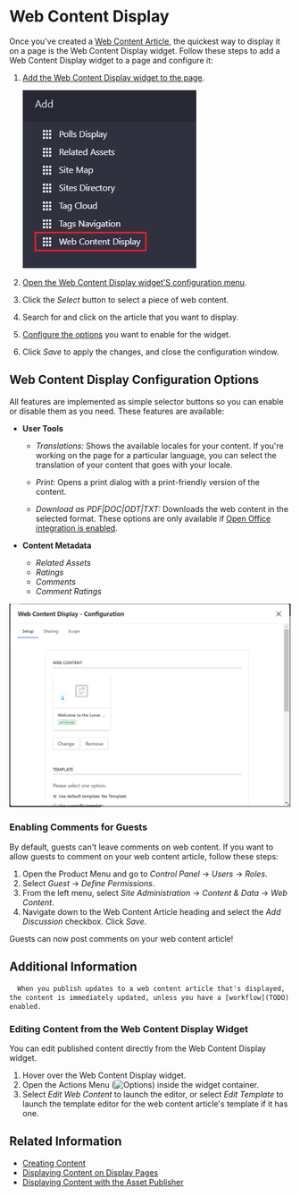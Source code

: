# Web Content Display

Once you've created a [Web Content Article](TODO), the quickest way to display it on a page is the Web Content Display widget. Follow these steps to add a Web Content Display widget to a page and configure it:

1. [Add the Web Content Display widget to the page](TODO:adding-widgets).

    ![Add the Web Content Display app to a page to begin displaying your new web content article.](./web-content-display-intro/images/01.png) 

1. [Open the Web Content Display widget'S configuration menu](TODO:adding-widgets#configuration-menu).
1. Click the *Select* button to select a piece of web content.
1. Search for and click on the article that you want to display.
1. [Configure the options](#web-content-display-configuration-options) you want to enable for the widget.
1. Click *Save* to apply the changes, and close the configuration window.

## Web Content Display Configuration Options

All features are implemented as simple selector buttons so you can enable or disable them as you need. These features are available:

* **User Tools**
  * *Translations:* Shows the available locales for your content. If you're working on the page for a particular language, you can select the translation of your content that goes with your locale.
  
  * *Print:* Opens a print dialog with a print-friendly version of the content.
  
  * *Download as PDF|DOC|ODT|TXT:* Downloads the web content in the selected format. These options are only available if [Open Office integration is enabled](./integrating-open-office-with-web-content-display.md).
    
* **Content Metadata**
  * *Related Assets*
  * *Ratings*
  * *Comments*
  * *Comment Ratings*

![Publishing web content is a snap. At a minimum, you only have to select the content you wish to publish. You can also enable lots of optional features to let your users interact with your content.](./web-content-display-intro/images/02.png)

### Enabling Comments for Guests

By default, guests can't leave comments on web content. If you want to allow guests to comment on your web content article, follow these steps:

1. Open the Product Menu and go to *Control Panel* &rarr; *Users* &rarr; *Roles*.
1. Select *Guest* &rarr; *Define Permissions*.
1. From the left menu, select *Site Administration* &rarr; *Content & Data* &rarr; *Web Content*.
1. Navigate down to the Web Content Article heading and select the *Add Discussion* checkbox. Click *Save*.

Guests can now post comments on your web content article!

## Additional Information

```note::
  When you publish updates to a web content article that's displayed, the content is immediately updated, unless you have a [workflow](TODO) enabled.
```

### Editing Content from the Web Content Display Widget

You can edit published content directly from the Web Content Display widget. 

1. Hover over the Web Content Display widget.
1. Open the Actions Menu (![Options](../../../images/icon-app-options.png)) inside the widget container.
1. Select *Edit Web Content* to launch the editor, or select *Edit Template* to launch the template editor for the web content article's template if it has one.

## Related Information

* [Creating Content](TODO)
* [Displaying Content on Display Pages](TODO)
* [Displaying Content with the Asset Publisher](TODO)